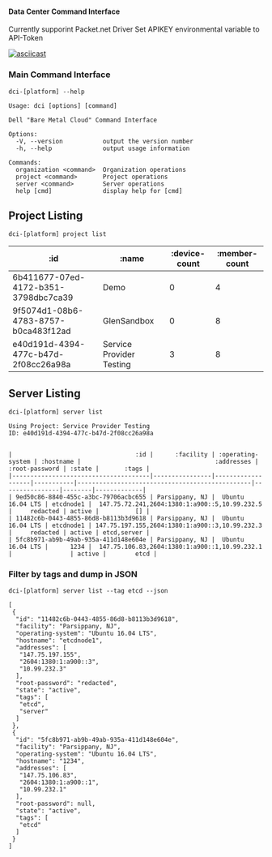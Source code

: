 #### Data Center Command Interface

Currently supporint Packet.net Driver
Set APIKEY environmental variable to API-Token



[![asciicast](https://asciinema.org/a/BIR2bN13eTxW1HDZX9CaTlDDd.svg)](https://asciinema.org/a/BIR2bN13eTxW1HDZX9CaTlDDd?t=12)



### Main Command Interface

``` 
dci-[platform] --help

Usage: dci [options] [command]

Dell "Bare Metal Cloud" Command Interface

Options:
  -V, --version           output the version number
  -h, --help              output usage information

Commands:
  organization <command>  Organization operations
  project <command>       Project operations
  server <command>        Server operations
  help [cmd]              display help for [cmd]

```


## Project Listing

``` 
dci-[platform] project list
```

|                                  :id |                    :name | :device-count | :member-count |
|--------------------------------------|--------------------------|---------------|---------------|
| 6b411677-07ed-4172-b351-3798dbc7ca39 |                     Demo |             0 |             4 |
| 9f5074d1-08b6-4783-8757-b0ca483f12ad |              GlenSandbox |             0 |             8 |
| e40d191d-4394-477c-b47d-2f08cc26a98a | Service Provider Testing |             3 |             8 |



## Server Listing

``` 
dci-[platform] server list 

Using Project: Service Provider Testing
ID: e40d191d-4394-477c-b47d-2f08cc26a98a
```
```

|                                  :id |      :facility | :operating-system | :hostname |                                     :addresses | :root-password | :state |       :tags |
|--------------------------------------|----------------|-------------------|-----------|------------------------------------------------|----------------|--------|-------------|
| 9ed50c86-8840-455c-a3bc-79706acbc655 | Parsippany, NJ |  Ubuntu 16.04 LTS | etcdnode1 |  147.75.72.241,2604:1380:1:a900::5,10.99.232.5 |     redacted | active |          [] |
| 11482c6b-0443-4855-86d8-b8113b3d9618 | Parsippany, NJ |  Ubuntu 16.04 LTS | etcdnode1 | 147.75.197.155,2604:1380:1:a900::3,10.99.232.3 |     redacted | active | etcd,server |
| 5fc8b971-ab9b-49ab-935a-411d148e604e | Parsippany, NJ |  Ubuntu 16.04 LTS |      1234 |  147.75.106.83,2604:1380:1:a900::1,10.99.232.1 |                | active |        etcd |
```

### Filter by tags and dump in JSON

``` 
dci-[platform] server list --tag etcd --json 

[
 {
  "id": "11482c6b-0443-4855-86d8-b8113b3d9618",
  "facility": "Parsippany, NJ",
  "operating-system": "Ubuntu 16.04 LTS",
  "hostname": "etcdnode1",
  "addresses": [
   "147.75.197.155",
   "2604:1380:1:a900::3",
   "10.99.232.3"
  ],
  "root-password": "redacted",
  "state": "active",
  "tags": [
   "etcd",
   "server"
  ]
 },
 {
  "id": "5fc8b971-ab9b-49ab-935a-411d148e604e",
  "facility": "Parsippany, NJ",
  "operating-system": "Ubuntu 16.04 LTS",
  "hostname": "1234",
  "addresses": [
   "147.75.106.83",
   "2604:1380:1:a900::1",
   "10.99.232.1"
  ],
  "root-password": null,
  "state": "active",
  "tags": [
   "etcd"
  ]
 }
]
```
